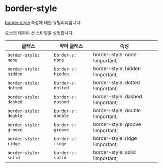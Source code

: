 # border-style

[border-style](https://developer.mozilla.org/en-US/docs/Web/CSS/border-style) 속성에 대한 유틸리티입니다.

요소의 테두리 선 스타일을 설정합니다.

<table>
  <thead>
    <tr>
      <th scope="col">클래스</th>
      <th scope="col">약어 클래스</th>
      <th scope="col">속성</th>
    </tr>
  </thead>
  <tbody>
    <!-- border-style: none -->
<tr>
  <td><code>border-style: none</code></td>
  <td><code>border-s: none</code></td>
  <td><span class="code">border-style: none !important;</span></td>
</tr>

<!-- border-style: hidden -->
<tr>
  <td><code>border-style: hidden</code></td>
  <td><code>border-s: hidden</code></td>
  <td><span class="code">border-style: hidden !important;</span></td>
</tr>

<!-- border-style: dotted -->
<tr>
  <td><code>border-style: dotted</code></td>
  <td><code>border-s: dotted</code></td>
  <td><span class="code">border-style: dotted !important;</span></td>
</tr>

<!-- border-style: dashed -->
<tr>
  <td><code>border-style: dashed</code></td>
  <td><code>border-s: dashed</code></td>
  <td><span class="code">border-style: dashed !important;</span></td>
</tr>

<!-- border-style: double -->
<tr>
  <td><code>border-style: double</code></td>
  <td><code>border-s: double</code></td>
  <td><span class="code">border-style: double !important;</span></td>
</tr>

<!-- border-style: groove -->
<tr>
  <td><code>border-style: groove</code></td>
  <td><code>border-s: groove</code></td>
  <td><span class="code">border-style: groove !important;</span></td>
</tr>

<!-- border-style: ridge -->
<tr>
  <td><code>border-style: ridge</code></td>
  <td><code>border-s: ridge</code></td>
  <td><span class="code">border-style: ridge !important;</span></td>
</tr>

<!-- border-style: solid -->
<tr>
  <td><code>border-style: solid</code></td>
  <td><code>border-s: solid</code></td>
  <td><span class="code">border-style: solid !important;</span></td>
</tr>

  </tbody>

</table>
